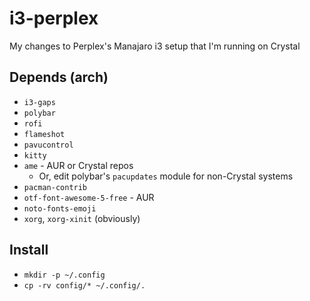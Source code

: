 # i3-perplex
My changes to Perplex's Manajaro i3 setup that I'm running on Crystal

## Depends (arch)
* `i3-gaps`
* `polybar`
* `rofi`
* `flameshot`
* `pavucontrol`
* `kitty`
* `ame` - AUR or Crystal repos 
	* Or, edit polybar's `pacupdates` module for non-Crystal systems
* `pacman-contrib`
* `otf-font-awesome-5-free` - AUR
* `noto-fonts-emoji`
* `xorg`, `xorg-xinit` (obviously)

## Install
* `mkdir -p ~/.config`
* `cp -rv config/* ~/.config/.`

